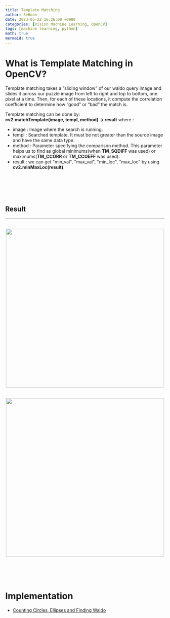```yaml
---
title: Template Matching
author: SeHoon
date: 2023-05-22 16:26:00 +0900
categories: [Vision Machine Learning, OpenCV]
tags: [machine learning, python]
math: true
mermaid: true
---
```


# What is Template Matching in OpenCV?
Template matching  takes a “sliding window” of our waldo query image and slides it across our puzzle image from left to right and top to bottom, one pixel at a time. Then, for each of these locations, it compute the correlation coefficient to determine how “good” or “bad” the match is.<br>

Template matching can be done by:<br>
**cv2.matchTemplate(image, templ, method) -> result** where :<br>
+ image : Image where the search is running.
+ templ : Searched template. It must be not greater than the source image and have the same data type.
+ method : Parameter specifying the comparison method. This parameter helps us to find as global minimums(when **TM_SQDIFF** was used) or maximums(**TM_CCORR** or **TM_CCOEFF** was used).
+ result : we can get "min_val", "max_val", "min_loc", "max_loc" by using **cv2.minMaxLoc(result)**.

<br><br><br><br>

## Result
---
<br>
<center>
<img src="https://github.com/csh970605/csh970605.github.io/assets/28240052/ab59c7f6-fb3f-4818-80ad-53101cb3d773" width=500>
</center>
<br><br>

<center>
<img src="https://github.com/csh970605/csh970605.github.io/assets/28240052/62d441f4-215d-487b-bd73-e4e0662bbfce" width=500>
</center>
<br><br><br><br>

# Implementation
+ [Counting Circles, Ellipses and Finding Waldo](https://github.com/csh970605/Modern_Computer_Vision/blob/main/OpenCV/14.%20Counting%20Circles%2C%20Ellipses%20and%20Finding%20Waldo%20with%20Template%20Matching.ipynb)